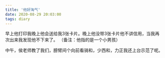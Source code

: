 ```yaml
---
title: '他好淘气'
date: 2020-08-29 20:03:00
tags: diary
---
```

早上他打印我晚上他会送给我3张卡片。晚上他没带3张卡片他不讲信用，当我再次出来我发现他不下来了。
（备注：他指的是一个小男孩）


中午，侯老师教了我们，膀臂间个向前看骑和，少西和，力正我还上台示范了呢。
